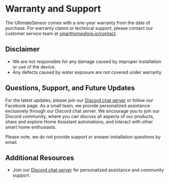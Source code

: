 # Warranty and Support

The UltimateSensor comes with a one-year warranty from the date of purchase. For warranty claims or technical support, please contact our customer service team at [smarthomeshop.io/contact](https://smarthomeshop.io/contact).

## Disclaimer
- We are not responsible for any damage caused by improper installation or use of the device.
- Any defects caused by water exposure are not covered under warranty.

## Questions, Support, and Future Updates

For the latest updates, please join our [Discord chat server](https://smarthomeshop.io/discord) or follow our Facebook page. As a small team, we provide personalized assistance exclusively through our Discord chat server. We encourage you to join our Discord community, where you can discuss all aspects of our products, share and explore Home Assistant automations, and interact with other smart home enthusiasts.

Please note, we do not provide support or answer installation questions by email.

## Additional Resources

- Join our [Discord chat server](https://smarthomeshop.io/discord) for personalized assistance and community support.
